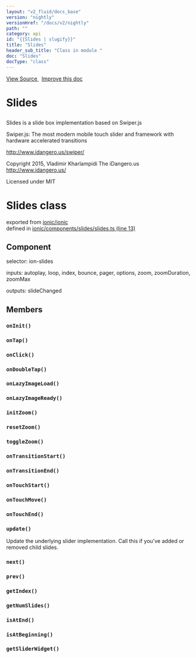 ```yaml
---
layout: "v2_fluid/docs_base"
version: "nightly"
versionHref: "/docs/v2/nightly"
path: ""
category: api
id: "{{Slides | slugify}}"
title: "Slides"
header_sub_title: "Class in module "
doc: "Slides"
docType: "class"
---
```



<div class="improve-docs">
  <a href='http://github.com/driftyco/ionic2/tree/master/ionic/components/slides/slides.ts#L12'>
    View Source
  </a>
  &nbsp;
  <a href='http://github.com/driftyco/ionic2/edit/master/ionic/components/slides/slides.ts#L12'>
    Improve this doc
  </a>
</div>




<h1 class="api-title">

  Slides



</h1>





<p>Slides is a slide box implementation based on Swiper.js</p>
<p>Swiper.js:
The most modern mobile touch slider and framework with hardware accelerated transitions</p>
<p><a href="http://www.idangero.us/swiper/">http://www.idangero.us/swiper/</a></p>
<p>Copyright 2015, Vladimir Kharlampidi
The iDangero.us
<a href="http://www.idangero.us/">http://www.idangero.us/</a></p>
<p>Licensed under MIT</p>


<h1 class="class export">Slides <span class="type">class</span></h1>
<p class="module">exported from <a href='undefined'>ionic/ionic</a><br/>
defined in <a href="https://github.com/driftyco/ionic2/tree/master/ionic/components/slides/slides.ts#L13-L451">ionic/components/slides/slides.ts (line 13)</a>
</p>
<h2>Component</h2>
  <span>selector: ion-slides</span>

  <span>inputs: autoplay, loop, index, bounce, pager, options, zoom, zoomDuration, zoomMax</span>

  <span>outputs: slideChanged</span>


<h2>Members</h2>

<div id="onInit"></div>
<h3>
  <code>onInit()</code>

</h3>












<div id="onTap"></div>
<h3>
  <code>onTap()</code>

</h3>












<div id="onClick"></div>
<h3>
  <code>onClick()</code>

</h3>












<div id="onDoubleTap"></div>
<h3>
  <code>onDoubleTap()</code>

</h3>












<div id="onLazyImageLoad"></div>
<h3>
  <code>onLazyImageLoad()</code>

</h3>












<div id="onLazyImageReady"></div>
<h3>
  <code>onLazyImageReady()</code>

</h3>












<div id="initZoom"></div>
<h3>
  <code>initZoom()</code>

</h3>












<div id="resetZoom"></div>
<h3>
  <code>resetZoom()</code>

</h3>












<div id="toggleZoom"></div>
<h3>
  <code>toggleZoom()</code>

</h3>












<div id="onTransitionStart"></div>
<h3>
  <code>onTransitionStart()</code>

</h3>












<div id="onTransitionEnd"></div>
<h3>
  <code>onTransitionEnd()</code>

</h3>












<div id="onTouchStart"></div>
<h3>
  <code>onTouchStart()</code>

</h3>












<div id="onTouchMove"></div>
<h3>
  <code>onTouchMove()</code>

</h3>












<div id="onTouchEnd"></div>
<h3>
  <code>onTouchEnd()</code>

</h3>












<div id="update"></div>
<h3>
  <code>update()</code>

</h3>

Update the underlying slider implementation. Call this if you've added or removed
child slides.











<div id="next"></div>
<h3>
  <code>next()</code>

</h3>












<div id="prev"></div>
<h3>
  <code>prev()</code>

</h3>












<div id="getIndex"></div>
<h3>
  <code>getIndex()</code>

</h3>












<div id="getNumSlides"></div>
<h3>
  <code>getNumSlides()</code>

</h3>












<div id="isAtEnd"></div>
<h3>
  <code>isAtEnd()</code>

</h3>












<div id="isAtBeginning"></div>
<h3>
  <code>isAtBeginning()</code>

</h3>












<div id="getSliderWidget"></div>
<h3>
  <code>getSliderWidget()</code>

</h3>












